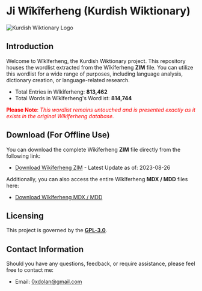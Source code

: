 # Ji Wîkîferheng (Kurdish Wiktionary)

![Kurdish Wiktionary Logo](https://ku.wiktionary.org/static/images/project-logos/kuwiktionary.png)

## Introduction

Welcome to Wîkîferheng, the Kurdish Wiktionary project. This repository houses the wordlist extracted from the Wîkîferheng **ZIM** file. You can utilize this wordlist for a wide range of purposes, including language analysis, dictionary creation, or language-related research.

- Total Entries in Wîkîferheng: **813,462**
- Total Words in Wîkîferheng's Wordlist: **814,744**

<font color="red">**Please Note**: _This wordlist remains untouched and is presented exactly as it exists in the original Wîkîferheng database._</font>

## Download (For Offline Use)

You can download the complete Wîkîferheng **ZIM** file directly from the following link:

- [Download Wîkîferheng ZIM](https://ftp.fau.de/kiwix/zim/wiktionary/wiktionary_ku_all_maxi_2023-08.zim) - Latest Update as of: 2023-08-26

Additionally, you can also access the entire Wîkîferheng **MDX / MDD** files here:

- [Download Wîkîferheng MDX / MDD](https://cloud.freemdict.com/index.php/s/ZPd3BYQTYM38F2C)

## Licensing

This project is governed by the **[GPL-3.0](./LICENSE)**.

## Contact Information

Should you have any questions, feedback, or require assistance, please feel free to contact me:

- Email: [0xdolan@gmail.com](mailto:0xdolan@gmail.com)
